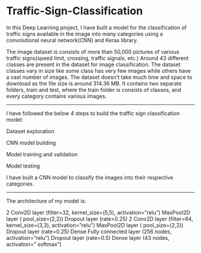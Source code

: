 # Traffic-Sign-Classification

In this Deep Learning project, I have built a model for the classification of traffic signs available in the image into many categories using a convolutional neural network(CNN) and Keras library.

The image dataset is consists of more than 50,000 pictures of various traffic signs(speed limit, crossing, traffic signals, etc.) Around 43 different classes are present in the dataset for image classification. The dataset classes vary in size like some class has very few images while others have a vast number of images. The dataset doesn’t take much time and space to download as the file size is around 314.36 MB. It contains two separate folders, train and test, where the train folder is consists of classes, and every category contains various images.

--------------------------------------------------------------------------------------

I have followed the below 4 steps to build the traffic sign classification model:

Dataset exploration

CNN model building

Model training and validation

Model testing

I have built a CNN model to classify the images into their respective categories.

--------------------------------------------------------------------------------------

The architecture of my model is:

2 Conv2D layer (filter=32, kernel_size=(5,5), activation=”relu”)
MaxPool2D layer ( pool_size=(2,2))
Dropout layer (rate=0.25)
2 Conv2D layer (filter=64, kernel_size=(3,3), activation=”relu”)
MaxPool2D layer ( pool_size=(2,2))
Dropout layer (rate=0.25)
Dense Fully connected layer (256 nodes, activation=”relu”)
Dropout layer (rate=0.5)
Dense layer (43 nodes, activation=” softmax”)
